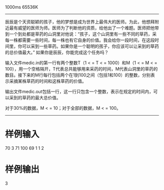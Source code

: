  1000ms  65536K
*******************
辰辰是个天资聪颖的孩子，他的梦想是成为世界上最伟大的医师。为此，他想拜附近最有威望的医师为师。医师为了判断他的资质，给他出了一个难题。医师把他带到一个到处都是草药的山洞里对他说：“孩子，这个山洞里有一些不同的草药，采每一株都需要一些时间，每一株也有它自身的价值。我会给你一段时间，在这段时间里，你可以采到一些草药。如果你是一个聪明的孩子，你应该可以让采到的草药的总价值最大。”  如果你是辰辰，你能完成这个任务吗？

输入文件medic.in的第一行有两个整数T（1  < =  T  < =  1000）和M（1  < =  M  < =  100），用一个空格隔开，T代表总共能够用来采药的时间，M代表山洞里的草药的数目。接下来的M行每行包括两个在1到100之间（包括1和100）的整数，分别表示采摘某株草药的时间和这株草药的价值。

输出文件medic.out包括一行，这一行只包含一个整数，表示在规定的时间内，可以采到的草药的最大总价值。

对于30%的数据，M  < =  10；对于全部的数据，M  < =  100。

*************

# **样例输入**

70 3
71 100
69 1
1 2

# **样例输出**

3